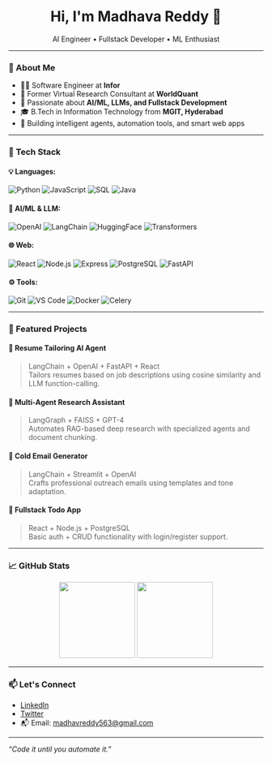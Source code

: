 
<h1 align="center">Hi, I'm Madhava Reddy 👋</h1>
<p align="center">AI Engineer • Fullstack Developer • ML Enthusiast</p>

---

### 💼 About Me

- 👨‍💻 Software Engineer at **Infor**
- 🔬 Former Virtual Research Consultant at **WorldQuant**
- 🧠 Passionate about **AI/ML, LLMs, and Fullstack Development**
- 🎓 B.Tech in Information Technology from **MGIT, Hyderabad**
- 🚀 Building intelligent agents, automation tools, and smart web apps

---

### 🚀 Tech Stack

#### 💡 Languages:
![Python](https://img.shields.io/badge/-Python-3776AB?style=flat&logo=python&logoColor=white)
![JavaScript](https://img.shields.io/badge/-JavaScript-F7DF1E?style=flat&logo=javascript&logoColor=black)
![SQL](https://img.shields.io/badge/-SQL-4479A1?style=flat&logo=postgresql&logoColor=white)
![Java](https://img.shields.io/badge/-Java-007396?style=flat&logo=java&logoColor=white)

#### 🧠 AI/ML & LLM:
![OpenAI](https://img.shields.io/badge/-OpenAI-412991?style=flat&logo=openai&logoColor=white)
![LangChain](https://img.shields.io/badge/-LangChain-1e4c8f?style=flat)
![HuggingFace](https://img.shields.io/badge/-HuggingFace-ffc107?style=flat&logo=hugging-face&logoColor=black)
![Transformers](https://img.shields.io/badge/-Transformers-FF6F00?style=flat)

#### 🌐 Web:
![React](https://img.shields.io/badge/-React-61DAFB?style=flat&logo=react&logoColor=black)
![Node.js](https://img.shields.io/badge/-Node.js-339933?style=flat&logo=node.js&logoColor=white)
![Express](https://img.shields.io/badge/-Express.js-000000?style=flat&logo=express&logoColor=white)
![PostgreSQL](https://img.shields.io/badge/-PostgreSQL-336791?style=flat&logo=postgresql&logoColor=white)
![FastAPI](https://img.shields.io/badge/-FastAPI-009688?style=flat&logo=fastapi&logoColor=white)

#### ⚙️ Tools:
![Git](https://img.shields.io/badge/-Git-F05032?style=flat&logo=git&logoColor=white)
![VS Code](https://img.shields.io/badge/-VSCode-007ACC?style=flat&logo=visual-studio-code&logoColor=white)
![Docker](https://img.shields.io/badge/-Docker-2496ED?style=flat&logo=docker&logoColor=white)
![Celery](https://img.shields.io/badge/-Celery-37814A?style=flat)

---

### 📌 Featured Projects

#### 🧠 Resume Tailoring AI Agent
> LangChain + OpenAI + FastAPI + React  
Tailors resumes based on job descriptions using cosine similarity and LLM function-calling.

#### 🤖 Multi-Agent Research Assistant
> LangGraph + FAISS + GPT-4  
Automates RAG-based deep research with specialized agents and document chunking.

#### 📩 Cold Email Generator
> LangChain + Streamlit + OpenAI  
Crafts professional outreach emails using templates and tone adaptation.

#### 📝 Fullstack Todo App
> React + Node.js + PostgreSQL  
Basic auth + CRUD functionality with login/register support.

---

### 📈 GitHub Stats

<p align="center">
  <img src="https://github-readme-stats.vercel.app/api?username=madhavareddy17&show_icons=true&theme=radical" height="150"/>
  <img src="https://github-readme-stats.vercel.app/api/top-langs/?username=madhavareddy17&layout=compact&theme=radical" height="150"/>
</p>

---

### 📫 Let's Connect

- [LinkedIn](https://www.linkedin.com/in/chennarapu/)
- [Twitter](https://x.com/PositiveBit0001)
- 📬 Email: madhavreddy563@gmail.com

---

_“Code it until you automate it.”_
